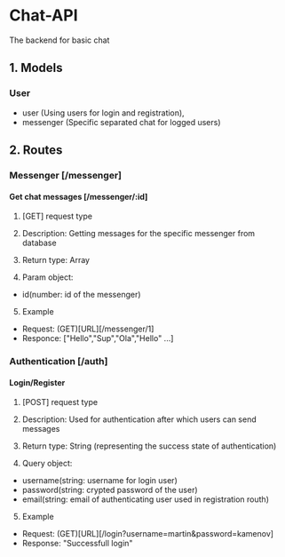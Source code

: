 # Chat-API
The backend for basic chat

## 1. Models
### User 
- user (Using users for login and registration),
- messenger (Specific separated chat for logged users)

## 2. Routes
### Messenger [/messenger]
#### Get chat messages [/messenger/:id]
1. [GET] request type

2. Description: Getting messages for the specific messenger from database

3. Return type: Array

4. Param object:
- id(number: id of the messenger)

5. Example
- Request: (GET)[URL][/messenger/1]
- Responce: 
["Hello","Sup","Ola","Hello" ...]

### Authentication [/auth]
#### Login/Register
1. [POST] request type

2. Description: Used for authentication after which users can send messages

3. Return type: String (representing the success state of authentication)

4. Query object:
- username(string: username for login user)
- password(string: crypted password of the user)
- email(string: email of authenticating user used in registration routh)

5. Example
- Request: (GET)[URL][/login?username=martin&password=kamenov]
- Response: "Successfull login"
